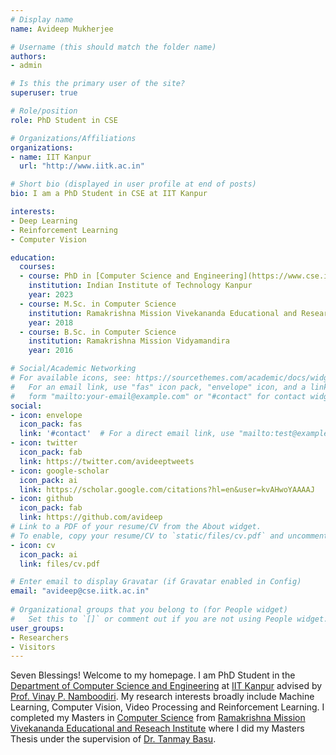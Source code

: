 ```yaml
---
# Display name
name: Avideep Mukherjee

# Username (this should match the folder name)
authors:
- admin

# Is this the primary user of the site?
superuser: true

# Role/position
role: PhD Student in CSE

# Organizations/Affiliations
organizations:
- name: IIT Kanpur
  url: "http://www.iitk.ac.in"

# Short bio (displayed in user profile at end of posts)
bio: I am a PhD Student in CSE at IIT Kanpur

interests:
- Deep Learning
- Reinforcement Learning
- Computer Vision

education:
  courses:
  - course: PhD in [Computer Science and Engineering](https://www.cse.iitk.ac.in/)
    institution: Indian Institute of Technology Kanpur
    year: 2023
  - course: M.Sc. in Computer Science
    institution: Ramakrishna Mission Vivekananda Educational and Research Institute
    year: 2018
  - course: B.Sc. in Computer Science
    institution: Ramakrishna Mission Vidyamandira
    year: 2016

# Social/Academic Networking
# For available icons, see: https://sourcethemes.com/academic/docs/widgets/#icons
#   For an email link, use "fas" icon pack, "envelope" icon, and a link in the
#   form "mailto:your-email@example.com" or "#contact" for contact widget.
social:
- icon: envelope
  icon_pack: fas
  link: '#contact'  # For a direct email link, use "mailto:test@example.org".
- icon: twitter
  icon_pack: fab
  link: https://twitter.com/avideeptweets
- icon: google-scholar
  icon_pack: ai
  link: https://scholar.google.com/citations?hl=en&user=kvAHwoYAAAAJ
- icon: github
  icon_pack: fab
  link: https://github.com/avideep
# Link to a PDF of your resume/CV from the About widget.
# To enable, copy your resume/CV to `static/files/cv.pdf` and uncomment the lines below.  
- icon: cv
  icon_pack: ai
  link: files/cv.pdf

# Enter email to display Gravatar (if Gravatar enabled in Config)
email: "avideep@cse.iitk.ac.in"
  
# Organizational groups that you belong to (for People widget)
#   Set this to `[]` or comment out if you are not using People widget.  
user_groups:
- Researchers
- Visitors
---
```


Seven Blessings! Welcome to my homepage. I am PhD Student in the [Department of Computer Science and Engineering](https://www.cse.iitk.ac.in/) at [IIT Kanpur](https://www.iitk.ac.in/) advised by [Prof. Vinay P. Namboodiri](https://www.cse.iitk.ac.in/users/vinaypn/). My research interests broadly include Machine Learning, Computer Vision, Video Processing and Reinforcement Learning. I completed my Masters in [Computer Science](http://cs.rkmvu.ac.in/) from [Ramakrishna Mission Vivekananda Educational and Reseach Institute](http://rkmvu.ac.in/) where I did my Masters Thesis under the supervision of [Dr. Tanmay Basu](https://scholar.google.co.in/citations?user=utfyHkMAAAAJ&hl=en). 